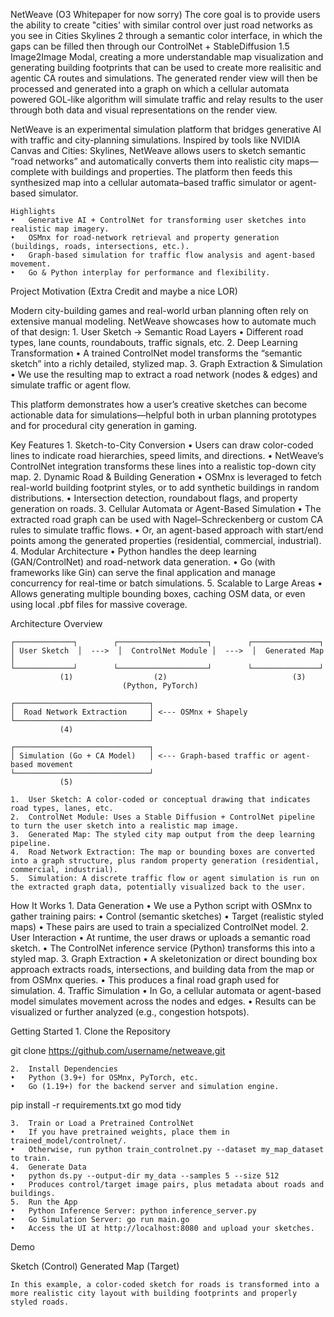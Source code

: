 NetWeave
(O3 Whitepaper for now sorry)
The core goal is to provide users the ability to create "cities' with similar control over just road networks as you see in Cities Skylines 2 through a semantic color interface, 
in which the gaps can be filled then through our ControlNet + StableDiffusion 1.5 Image2Image Modal, creating a more understandable map visualization and generating building footprints that can be used to create more realisitic and agentic CA routes and simulations.
The generated render view will then be processed and generated into a graph on which a cellular automata powered GOL-like algorithm will simulate traffic and relay results to the user through both data and visual representations on the render view.

NetWeave is an experimental simulation platform that bridges generative AI with traffic and city-planning simulations. Inspired by tools like NVIDIA Canvas and Cities: Skylines, NetWeave allows users to sketch semantic “road networks” and automatically converts them into realistic city maps—complete with buildings and properties. The platform then feeds this synthesized map into a cellular automata–based traffic simulator or agent-based simulator.

	Highlights
	•	Generative AI + ControlNet for transforming user sketches into realistic map imagery.
	•	OSMnx for road-network retrieval and property generation (buildings, roads, intersections, etc.).
	•	Graph-based simulation for traffic flow analysis and agent-based movement.
	•	Go & Python interplay for performance and flexibility.

Project Motivation (Extra Credit and maybe a nice LOR)

Modern city-building games and real-world urban planning often rely on extensive manual modeling. NetWeave showcases how to automate much of that design:
	1.	User Sketch → Semantic Road Layers
	•	Different road types, lane counts, roundabouts, traffic signals, etc.
	2.	Deep Learning Transformation
	•	A trained ControlNet model transforms the “semantic sketch” into a richly detailed, stylized map.
	3.	Graph Extraction & Simulation
	•	We use the resulting map to extract a road network (nodes & edges) and simulate traffic or agent flow.

This platform demonstrates how a user’s creative sketches can become actionable data for simulations—helpful both in urban planning prototypes and for procedural city generation in gaming.

Key Features
	1.	Sketch-to-City Conversion
	•	Users can draw color-coded lines to indicate road hierarchies, speed limits, and directions.
	•	NetWeave’s ControlNet integration transforms these lines into a realistic top-down city map.
	2.	Dynamic Road & Building Generation
	•	OSMnx is leveraged to fetch real-world building footprint styles, or to add synthetic buildings in random distributions.
	•	Intersection detection, roundabout flags, and property generation on roads.
	3.	Cellular Automata or Agent-Based Simulation
	•	The extracted road graph can be used with Nagel–Schreckenberg or custom CA rules to simulate traffic flows.
	•	Or, an agent-based approach with start/end points among the generated properties (residential, commercial, industrial).
	4.	Modular Architecture
	•	Python handles the deep learning (GAN/ControlNet) and road-network data generation.
	•	Go (with frameworks like Gin) can serve the final application and manage concurrency for real-time or batch simulations.
	5.	Scalable to Large Areas
	•	Allows generating multiple bounding boxes, caching OSM data, or even using local .pbf files for massive coverage.

Architecture Overview

    ┌─────────────┐        ┌────────────────────┐        ┌───────────────┐
    │ User Sketch  │  --->  │  ControlNet Module │  --->  │  Generated Map │
    └─────────────┘        └────────────────────┘        └───────────────┘
               (1)                  (2)                            (3)
                             (Python, PyTorch)

    ┌──────────────────────────────┐
    │  Road Network Extraction     │ <--- OSMnx + Shapely
    └──────────────────────────────┘
               (4)

    ┌──────────────────────────────┐
    │ Simulation (Go + CA Model)   │ <--- Graph-based traffic or agent-based movement
    └──────────────────────────────┘
               (5)

	1.	User Sketch: A color-coded or conceptual drawing that indicates road types, lanes, etc.
	2.	ControlNet Module: Uses a Stable Diffusion + ControlNet pipeline to turn the user sketch into a realistic map image.
	3.	Generated Map: The styled city map output from the deep learning pipeline.
	4.	Road Network Extraction: The map or bounding boxes are converted into a graph structure, plus random property generation (residential, commercial, industrial).
	5.	Simulation: A discrete traffic flow or agent simulation is run on the extracted graph data, potentially visualized back to the user.

How It Works
	1.	Data Generation
	•	We use a Python script with OSMnx to gather training pairs:
	•	Control (semantic sketches)
	•	Target (realistic styled maps)
	•	These pairs are used to train a specialized ControlNet model.
	2.	User Interaction
	•	At runtime, the user draws or uploads a semantic road sketch.
	•	The ControlNet inference service (Python) transforms this into a styled map.
	3.	Graph Extraction
	•	A skeletonization or direct bounding box approach extracts roads, intersections, and building data from the map or from OSMnx queries.
	•	This produces a final road graph used for simulation.
	4.	Traffic Simulation
	•	In Go, a cellular automata or agent-based model simulates movement across the nodes and edges.
	•	Results can be visualized or further analyzed (e.g., congestion hotspots).

Getting Started
	1.	Clone the Repository

git clone https://github.com/username/netweave.git


	2.	Install Dependencies
	•	Python (3.9+) for OSMnx, PyTorch, etc.
	•	Go (1.19+) for the backend server and simulation engine.

pip install -r requirements.txt
go mod tidy


	3.	Train or Load a Pretrained ControlNet
	•	If you have pretrained weights, place them in trained_model/controlnet/.
	•	Otherwise, run python train_controlnet.py --dataset my_map_dataset to train.
	4.	Generate Data
	•	python ds.py --output-dir my_data --samples 5 --size 512
	•	Produces control/target image pairs, plus metadata about roads and buildings.
	5.	Run the App
	•	Python Inference Server: python inference_server.py
	•	Go Simulation Server: go run main.go
	•	Access the UI at http://localhost:8080 and upload your sketches.

Demo

Sketch (Control)	Generated Map (Target)
	

	In this example, a color-coded sketch for roads is transformed into a more realistic city layout with building footprints and properly styled roads.

